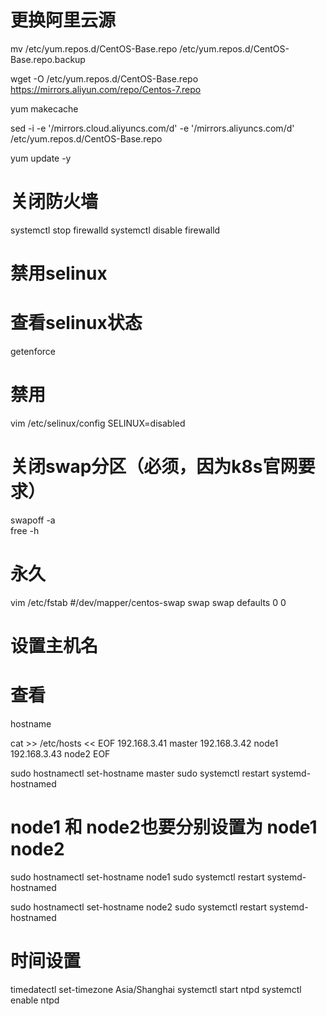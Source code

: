 # 更换阿里云源
mv /etc/yum.repos.d/CentOS-Base.repo /etc/yum.repos.d/CentOS-Base.repo.backup

wget -O /etc/yum.repos.d/CentOS-Base.repo https://mirrors.aliyun.com/repo/Centos-7.repo

yum makecache

sed -i -e '/mirrors.cloud.aliyuncs.com/d' -e '/mirrors.aliyuncs.com/d' /etc/yum.repos.d/CentOS-Base.repo

yum update -y

# 关闭防火墙
systemctl stop firewalld
systemctl disable firewalld

# 禁用selinux

# 查看selinux状态
getenforce

# 禁用
vim /etc/selinux/config
SELINUX=disabled

# 关闭swap分区（必须，因为k8s官网要求）
swapoff -a	
free -h

# 永久
vim /etc/fstab
#/dev/mapper/centos-swap swap                    swap    defaults        0 0

# 设置主机名
# 查看
hostname

cat >> /etc/hosts << EOF
192.168.3.41 master
192.168.3.42 node1
192.168.3.43 node2
EOF

sudo hostnamectl set-hostname master
sudo systemctl restart systemd-hostnamed

# node1 和 node2也要分别设置为 node1 node2
sudo hostnamectl set-hostname node1
sudo systemctl restart systemd-hostnamed

sudo hostnamectl set-hostname node2
sudo systemctl restart systemd-hostnamed

# 时间设置
timedatectl set-timezone Asia/Shanghai
systemctl start ntpd
systemctl enable ntpd

